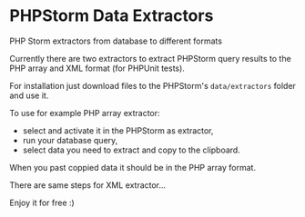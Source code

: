 # PHPStorm Data Extractors

PHP Storm extractors from database to different formats

Currently there are two extractors to extract PHPStorm query results to the PHP array and XML format (for PHPUnit tests).

For installation just download files to the PHPStorm's ```data/extractors``` folder and use it.

To use for example PHP array extractor:
- select and activate it in the PHPStorm as extractor, 
- run your database query, 
- select data you need to extract and copy to the clipboard.

When you past coppied data it should be in the PHP array format. 

There are same steps for XML extractor...

Enjoy it for free :)
